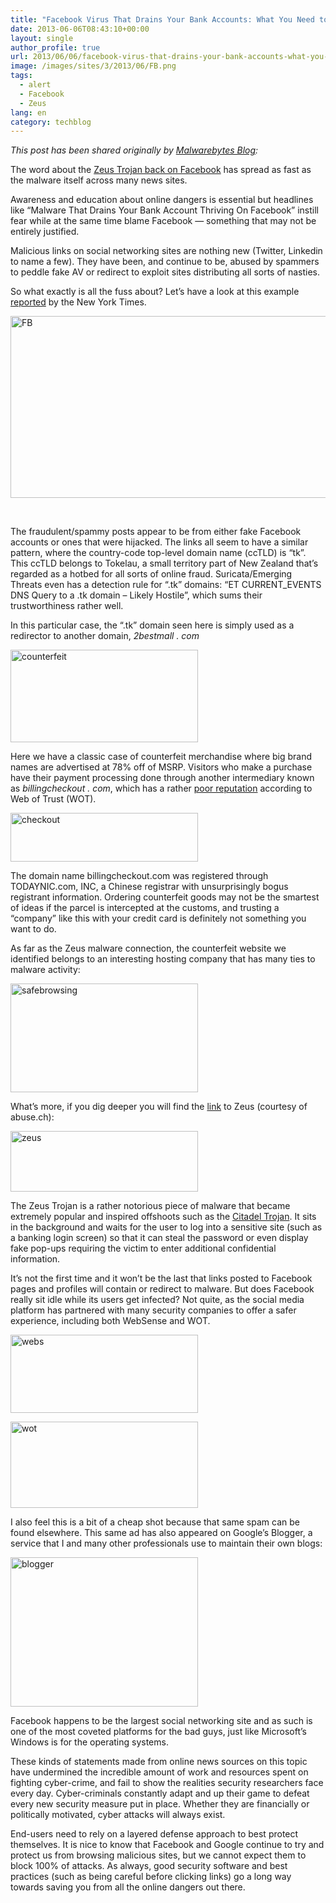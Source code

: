 ```yaml
---
title: "Facebook Virus That Drains Your Bank Accounts: What You Need to Know"
date: 2013-06-06T08:43:10+00:00
layout: single
author_profile: true
url: 2013/06/06/facebook-virus-that-drains-your-bank-accounts-what-you-need-to-know/
image: /images/sites/3/2013/06/FB.png
tags:
  - alert
  - Facebook
  - Zeus
lang: en
category: techblog
---
```

_This post has been shared originally by <a href="http://blog.malwarebytes.org/intelligence/2013/06/facebook-virus-that-drains-your-bank-accounts-what-you-need-to-know/" target="_blank">Malwarebytes Blog</a>:_

The word about the [Zeus Trojan back on Facebook](http://bits.blogs.nytimes.com/2013/06/03/malware-that-drains-your-bank-account-thriving-on-facebook/) has spread as fast as the malware itself across many news sites.

Awareness and education about online dangers is essential but headlines like “Malware That Drains Your Bank Account Thriving On Facebook” instill fear while at the same time blame Facebook — something that may not be entirely justified.

Malicious links on social networking sites are nothing new (Twitter, Linkedin to name a few). They have been, and continue to be, abused by spammers to peddle fake AV or redirect to exploit sites distributing all sorts of nasties.

So what exactly is all the fuss about? Let’s have a look at this example [reported](http://bits.blogs.nytimes.com/2013/06/03/malware-that-drains-your-bank-account-thriving-on-facebook/) by the New York Times.

[<img class="alignnone size-full wp-image-6642" alt="FB" src="/images/2013/06/FB.png" width="558" height="291" srcset="/images/sites/3/2013/06/FB.png 558w, /images/sites/3/2013/06/FB-300x156.png 300w" sizes="(max-width: 558px) 100vw, 558px" />](/images/2013/06/FB.png)

&nbsp;

The fraudulent/spammy posts appear to be from either fake Facebook accounts or ones that were hijacked. The links all seem to have a similar pattern, where the country-code top-level domain name (ccTLD) is “tk”. This ccTLD belongs to Tokelau, a small territory part of New Zealand that’s regarded as a hotbed for all sorts of online fraud. Suricata/Emerging Threats even has a detection rule for “.tk” domains: “ET CURRENT_EVENTS DNS Query to a .tk domain – Likely Hostile”, which sums their trustworthiness rather well.

In this particular case, the “.tk” domain seen here is simply used as a redirector to another domain, _2bestmall . com_

[<img class="alignnone size-medium wp-image-6643" alt="counterfeit" src="/images/2013/06/counterfeit-300x148.png" width="300" height="148" srcset="/images/sites/3/2013/06/counterfeit-300x148.png 300w, /images/sites/3/2013/06/counterfeit.png 900w" sizes="(max-width: 300px) 100vw, 300px" />](/images/2013/06/counterfeit.png)

Here we have a classic case of counterfeit merchandise where big brand names are advertised at 78% off of MSRP. Visitors who make a purchase have their payment processing done through another intermediary known as _billingcheckout . com_, which has a rather [poor reputation](http://www.mywot.com/en/scorecard/billingcheckout.com) according to Web of Trust (WOT).

[<img class="alignnone size-medium wp-image-6644" alt="checkout" src="/images/2013/06/checkout-300x78.png" width="300" height="78" srcset="/images/sites/3/2013/06/checkout-300x78.png 300w, /images/sites/3/2013/06/checkout.png 912w" sizes="(max-width: 300px) 100vw, 300px" />](/images/2013/06/checkout.png)

The domain name billingcheckout.com was registered through TODAYNIC.com, INC, a Chinese registrar with unsurprisingly bogus registrant information. Ordering counterfeit goods may not be the smartest of ideas if the parcel is intercepted at the customs, and trusting a “company” like this with your credit card is definitely not something you want to do.

As far as the Zeus malware connection, the counterfeit website we identified belongs to an interesting hosting company that has many ties to malware activity:

[<img class="alignnone size-medium wp-image-6645" alt="safebrowsing" src="/images/2013/06/safebrowsing-300x174.png" width="300" height="174" srcset="/images/sites/3/2013/06/safebrowsing-300x174.png 300w, /images/sites/3/2013/06/safebrowsing.png 655w" sizes="(max-width: 300px) 100vw, 300px" />](/images/2013/06/safebrowsing.png)

What’s more, if you dig deeper you will find the [link](https://zeustracker.abuse.ch/monitor.php?as=57858) to Zeus (courtesy of abuse.ch):

[<img class="alignnone size-medium wp-image-6646" alt="zeus" src="/images/2013/06/zeus-300x97.png" width="300" height="97" srcset="/images/sites/3/2013/06/zeus-300x97.png 300w, /images/sites/3/2013/06/zeus.png 909w" sizes="(max-width: 300px) 100vw, 300px" />](/images/2013/06/zeus.png)

The Zeus Trojan is a rather notorious piece of malware that became extremely popular and inspired offshoots such as the [Citadel Trojan](http://blog.malwarebytes.org/intelligence/2012/11/citadel-a-cyber-criminals-ultimate-weapon/). It sits in the background and waits for the user to log into a sensitive site (such as a banking login screen) so that it can steal the password or even display fake pop-ups requiring the victim to enter additional confidential information.

It’s not the first time and it won’t be the last that links posted to Facebook pages and profiles will contain or redirect to malware. But does Facebook really sit idle while its users get infected? Not quite, as the social media platform has partnered with many security companies to offer a safer experience, including both WebSense and WOT.

[<img class="alignnone size-medium wp-image-6647" alt="webs" src="/images/2013/06/webs-300x125.png" width="300" height="125" srcset="/images/sites/3/2013/06/webs-300x125.png 300w, /images/sites/3/2013/06/webs.png 566w" sizes="(max-width: 300px) 100vw, 300px" />](/images/2013/06/webs.png)

[<img class="alignnone size-medium wp-image-6648" alt="wot" src="/images/2013/06/wot-300x138.png" width="300" height="138" srcset="/images/sites/3/2013/06/wot-300x138.png 300w, /images/sites/3/2013/06/wot.png 608w" sizes="(max-width: 300px) 100vw, 300px" />](/images/2013/06/wot.png)

I also feel this is a bit of a cheap shot because that same spam can be found elsewhere. This same ad has also appeared on Google’s Blogger, a service that I and many other professionals use to maintain their own blogs:

[<img class="alignnone size-medium wp-image-6649" alt="blogger" src="/images/2013/06/blogger-300x239.png" width="300" height="239" srcset="/images/sites/3/2013/06/blogger-300x239.png 300w, /images/sites/3/2013/06/blogger.png 512w" sizes="(max-width: 300px) 100vw, 300px" />](/images/2013/06/blogger.png)

Facebook happens to be the largest social networking site and as such is one of the most coveted platforms for the bad guys, just like Microsoft’s Windows is for the operating systems.

These kinds of statements made from online news sources on this topic have undermined the incredible amount of work and resources spent on fighting cyber-crime, and fail to show the realities security researchers face every day. Cyber-criminals constantly adapt and up their game to defeat every new security measure put in place. Whether they are financially or politically motivated, cyber attacks will always exist.

End-users need to rely on a layered defense approach to best protect themselves. It is nice to know that Facebook and Google continue to try and protect us from browsing malicious sites, but we cannot expect them to block 100% of attacks. As always, good security software and best practices (such as being careful before clicking links) go a long way towards saving you from all the online dangers out there.